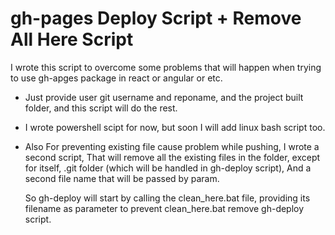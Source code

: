 # gh-pages Deploy Script + Remove All Here Script

I wrote this script to overcome some problems that will happen when trying to use gh-apges package in react or angular or etc.

* Just provide user git username and reponame, and the project built folder, and this script will do the rest.

* I wrote powershell scipt for now, but soon I will add linux bash script too.

* Also For preventing existing file cause problem while pushing, I wrote a second script,
    That will remove all the existing files in the folder, except for itself, .git folder (which will be handled in gh-deploy script),
    And a second file name that will be passed by param.

    So gh-deploy will start by calling the clean_here.bat file, providing its filename as parameter to prevent clean_here.bat remove gh-deploy script.